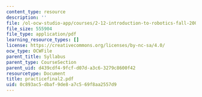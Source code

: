```yaml
---
content_type: resource
description: ''
file: /ol-ocw-studio-app/courses/2-12-introduction-to-robotics-fall-2005/0c893ac5dbaf9de8a7c569f8aa2557d9_practicefinal2.pdf
file_size: 555904
file_type: application/pdf
learning_resource_types: []
license: https://creativecommons.org/licenses/by-nc-sa/4.0/
ocw_type: OCWFile
parent_title: Syllabus
parent_type: CourseSection
parent_uid: d439cdf4-9fcf-d07d-a3c6-3279c8600f42
resourcetype: Document
title: practicefinal2.pdf
uid: 0c893ac5-dbaf-9de8-a7c5-69f8aa2557d9
---
```

